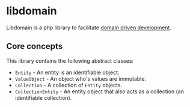 # libdomain

Libdomain is a php library to facilitate [domain driven development](http://en.wikipedia.org/wiki/Domain-driven_design).

## Core concepts

This library contains the following abstract classes:

* `Entity` - An entity is an identifiable object.
* `ValueObject` - An object who's values are immutable.
* `Collection` - A collection of `Entity` objects.
* `CollectionEntity` - An entity object that also acts as a collection (an identifiable collection).
